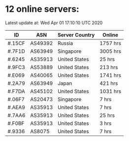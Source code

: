 # 12 online servers:

Latest update at: Wed Apr 01 17:10:10 UTC 2020

| ID | ASN | Server Country | Online |
| -- | --- | -------------- | ------ |
| #.15CF | AS49392 | Russia | 1757 hrs |
| #.7F1D | AS63949 | Singapore | 3005 hrs |
| #.6245 | AS35913 | United States | 25 hrs |
| #.9FC3 | AS53889 | United States | 213 hrs |
| #.E069 | AS40065 | United States | 1741 hrs |
| #.2A79 | AS63949 | Japan | 421 hrs |
| #.F7DA | AS45102 | United States | 1031 hrs |
| #.06F7 | AS20473 | Singapore | 7 hrs |
| #.AEA9 | AS35913 | United States | 7 hrs |
| #.7AA6 | AS35913 | United States | 25 hrs |
| #.F0BF | AS35913 | United States | 3 hrs |
| #.9336 | AS8075 | United States | 7 hrs |

